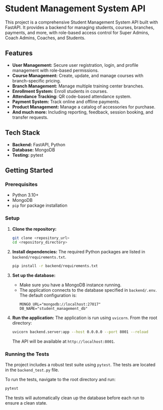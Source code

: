 # Student Management System API

This project is a comprehensive Student Management System API built with FastAPI. It provides a backend for managing students, courses, branches, payments, and more, with role-based access control for Super Admins, Coach Admins, Coaches, and Students.

## Features

*   **User Management:** Secure user registration, login, and profile management with role-based permissions.
*   **Course Management:** Create, update, and manage courses with branch-specific pricing.
*   **Branch Management:** Manage multiple training center branches.
*   **Enrollment System:** Enroll students in courses.
*   **Attendance Tracking:** QR code-based attendance system.
*   **Payment System:** Track online and offline payments.
*   **Product Management:** Manage a catalog of accessories for purchase.
*   **And much more:** Including reporting, feedback, session booking, and transfer requests.

## Tech Stack

*   **Backend:** FastAPI, Python
*   **Database:** MongoDB
*   **Testing:** pytest

## Getting Started

### Prerequisites

*   Python 3.10+
*   MongoDB
*   `pip` for package installation

### Setup

1.  **Clone the repository:**
    ```bash
    git clone <repository_url>
    cd <repository_directory>
    ```

2.  **Install dependencies:**
    The required Python packages are listed in `backend/requirements.txt`.
    ```bash
    pip install -r backend/requirements.txt
    ```

3.  **Set up the database:**
    *   Make sure you have a MongoDB instance running.
    *   The application connects to the database specified in `backend/.env`. The default configuration is:
        ```
        MONGO_URL="mongodb://localhost:27017"
        DB_NAME="student_management_db"
        ```

4.  **Run the application:**
    The application is run using `uvicorn`. From the root directory:
    ```bash
    uvicorn backend.server:app --host 0.0.0.0 --port 8001 --reload
    ```
    The API will be available at `http://localhost:8001`.

### Running the Tests

The project includes a robust test suite using `pytest`. The tests are located in the `backend_test.py` file.

To run the tests, navigate to the root directory and run:
```bash
pytest
```
The tests will automatically clean up the database before each run to ensure a clean state.
